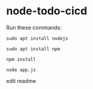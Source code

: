 # node-todo-cicd

Run these commands:


`sudo apt install nodejs`


`sudo apt install npm`


`npm install`

`node app.js`

edit readme
